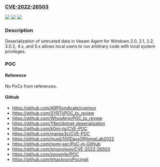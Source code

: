 ### [CVE-2022-26503](https://cve.mitre.org/cgi-bin/cvename.cgi?name=CVE-2022-26503)
![](https://img.shields.io/static/v1?label=Product&message=n%2Fa&color=blue)
![](https://img.shields.io/static/v1?label=Version&message=n%2Fa&color=blue)
![](https://img.shields.io/static/v1?label=Vulnerability&message=n%2Fa&color=brighgreen)

### Description

Deserialization of untrusted data in Veeam Agent for Windows 2.0, 2.1, 2.2, 3.0.2, 4.x, and 5.x allows local users to run arbitrary code with local system privileges.

### POC

#### Reference
No PoCs from references.

#### Github
- https://github.com/ARPSyndicate/cvemon
- https://github.com/SYRTI/POC_to_review
- https://github.com/WhooAmii/POC_to_review
- https://github.com/Y4er/dotnet-deserialization
- https://github.com/k0mi-tg/CVE-POC
- https://github.com/manas3c/CVE-POC
- https://github.com/musil/100DaysOfHomeLab2022
- https://github.com/nomi-sec/PoC-in-GitHub
- https://github.com/sinsinology/CVE-2022-26503
- https://github.com/soosmile/POC
- https://github.com/trhacknon/Pocingit

